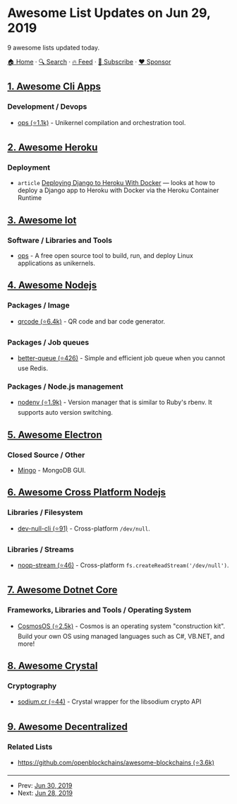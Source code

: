 # Awesome List Updates on Jun 29, 2019

9 awesome lists updated today.

[🏠 Home](/README.md) · [🔍 Search](https://www.trackawesomelist.com/search/) · [🔥 Feed](https://www.trackawesomelist.com/rss.xml) · [📮 Subscribe](https://trackawesomelist.us17.list-manage.com/subscribe?u=d2f0117aa829c83a63ec63c2f&id=36a103854c) · [❤️  Sponsor](https://github.com/sponsors/theowenyoung)



## [1. Awesome Cli Apps](/content/agarrharr/awesome-cli-apps/README.md)

### Development / Devops

*   [ops (⭐1.1k)](https://github.com/nanovms/ops) - Unikernel compilation and orchestration tool.

## [2. Awesome Heroku](/content/ianstormtaylor/awesome-heroku/README.md)

### Deployment

*   `article` [Deploying Django to Heroku With Docker](https://testdriven.io/blog/deploying-django-to-heroku-with-docker/) — looks at how to deploy a Django app to Heroku with Docker via the Heroku Container Runtime

## [3. Awesome Iot](/content/HQarroum/awesome-iot/README.md)

### Software / Libraries and Tools

*   [ops](https://ops.city/) - A free open source tool to build, run, and deploy Linux applications as unikernels.

## [4. Awesome Nodejs](/content/sindresorhus/awesome-nodejs/README.md)

### Packages / Image

*   [qrcode (⭐6.4k)](https://github.com/soldair/node-qrcode) - QR code and bar code generator.

### Packages / Job queues

*   [better-queue (⭐426)](https://github.com/diamondio/better-queue) - Simple and efficient job queue when you cannot use Redis.

### Packages / Node.js management

*   [nodenv (⭐1.9k)](https://github.com/nodenv/nodenv) - Version manager that is similar to Ruby's rbenv. It supports auto version switching.

## [5. Awesome Electron](/content/sindresorhus/awesome-electron/README.md)

### Closed Source / Other

*   [Mingo](https://mingo.io) - MongoDB GUI.

## [6. Awesome Cross Platform Nodejs](/content/bcoe/awesome-cross-platform-nodejs/README.md)

### Libraries / Filesystem

*   [dev-null-cli (⭐91)](https://github.com/sindresorhus/dev-null-cli) - Cross-platform `/dev/null`.

### Libraries / Streams

*   [noop-stream (⭐46)](https://github.com/sindresorhus/noop-stream) - Cross-platform `fs.createReadStream('/dev/null')`.

## [7. Awesome Dotnet Core](/content/thangchung/awesome-dotnet-core/README.md)

### Frameworks, Libraries and Tools / Operating System

*   [CosmosOS (⭐2.5k)](https://github.com/CosmosOS/Cosmos) - Cosmos is an operating system "construction kit". Build your own OS using managed languages such as C#, VB.NET, and more!

## [8. Awesome Crystal](/content/veelenga/awesome-crystal/README.md)

### Cryptography

*   [sodium.cr (⭐44)](https://github.com/didactic-drunk/sodium.cr) - Crystal wrapper for the libsodium crypto API

## [9. Awesome Decentralized](/content/croqaz/awesome-decentralized/README.md)

### Related Lists

*   [https://github.com/openblockchains/awesome-blockchains (⭐3.6k)](https://github.com/openblockchains/awesome-blockchains)

---

- Prev: [Jun 30, 2019](/content/2019/06/30/README.md)
- Next: [Jun 28, 2019](/content/2019/06/28/README.md)